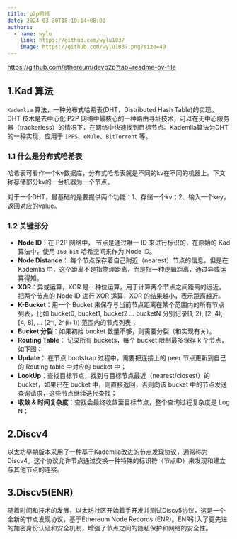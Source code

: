 ```yaml
---
title: p2p网络
date: 2024-03-30T18:10:14+08:00
authors:
  - name: wylu
    link: https://github.com/wylu1037
    image: https://github.com/wylu1037.png?size=40
---
```


https://github.com/ethereum/devp2p?tab=readme-ov-file


## 1.Kad 算法
`Kademlia` 算法，一种分布式哈希表(DHT，Distributed Hash Table)的实现。DHT 技术是去中心化 P2P 网络中最核心的一种路由寻址技术，可以在无中心服务器（trackerless）的情况下，在网络中快速找到目标节点。Kademlia算法为DHT的一种实现，应用于 `IPFS`、`eMule`、`BitTorrent` 等。

### 1.1 什么是分布式哈希表
哈希表可看作一个kv数据库，分布式哈希表就是不同的kv在不同的机器上。下文称存储部分kv的一台机器为一个节点。

对于一个DHT，最基础的是要提供两个功能：1、存储一个kv；2、输入一个key，返回对应的value。

### 1.2 关键部分
+ **Node ID**：在 P2P 网络中， 节点是通过唯一 ID 来进行标识的，在原始的 Kad 算法中，使用 `160 bit` 哈希空间来作为 Node ID。
+ **Node Distance**： 每个节点保存着自己附近（nearest）节点的信息，但是在 Kademlia 中，这个距离不是指物理距离，而是指一种逻辑距离，通过异或运算得知。
+ **XOR**：异或运算，XOR 是一种位运算，用于计算两个节点之间距离的远近。把两个节点的 Node ID 进行 XOR 运算，XOR 的结果越小，表示距离越近。
+ **K-Bucket**：用一个 Bucket 来保存与当前节点距离在某个范围内的所有节点列表，比如 bucket0, bucket1, bucket2 ... bucketN 分别记录[1, 2), [2, 4), [4, 8), ... [2^i, 2^(i+1)) 范围内的节点列表；
+ **Bucket 分裂**：如果初始 bucket 数量不够，则需要分裂（和实现有关）。
+ **Routing Table**： 记录所有 buckets，每个 bucket 限制最多保存 k 个节点，如下图：
+ **Update**： 在节点 bootstrap 过程中，需要把连接上的 peer 节点更新到自己的 Routing table 中对应的 bucket 中；
+ **LookUp**：查找目标节点，找到与目标节点最近（nearest/closest）的 bucket，如果已在 bucket 中，则直接返回，否则向该 bucket 中的节点发送查询请求，这些节点继续迭代查找；
+ **收敛 & 时间复杂度**：查找会最终收敛至目标节点，整个查询过程复杂度是 Log N；

## 2.Discv4
以太坊早期版本采用了一种基于Kademlia改进的节点发现协议，通常称为Discv4。这个协议允许节点通过交换一种特殊的标识符（节点ID）来发现和建立与其他节点的连接。

## 3.Discv5(ENR)
随着时间和技术的发展，以太坊社区开始着手开发并测试Discv5协议，这是一个全新的节点发现协议，基于Ethereum Node Records (ENR)。ENR引入了更先进的加密身份认证和安全机制，增强了节点之间的隐私保护和网络的安全性。

